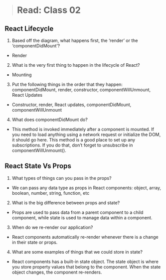 > # Read: Class 02

## React Lifecycle

1. Based off the diagram, what happens first, the ‘render’ or the ‘componentDidMount’?

- Render

2. What is the very first thing to happen in the lifecycle of React?

- Mounting

3. Put the following things in the order that they happen: componentDidMount, render, constructor, componentWillUnmount, React Updates

- Constructor, render, React updates, componentDidMount, componentWillUnmount

4. What does componentDidMount do?

- This method is invoked immediately after a component is mounted. If you need to load anything using a network request or initialize the DOM, it should go here. This method is a good place to set up any subscriptions. If you do that, don’t forget to unsubscribe in componentWillUnmount().

## React State Vs Props

1. What types of things can you pass in the props?

* We can pass any data type as props in React components: object, array, boolean, number, string, function, etc

2. What is the big difference between props and state?

* Props are used to pass data from a parent component to a child component, while state is used to manage data within a component.

3. When do we re-render our application?

* React components automatically re-render whenever there is a change in their state or props.

4. What are some examples of things that we could store in state?

* React components has a built-in state object. The state object is where you store property values that belong to the component. When the state object changes, the component re-renders.

